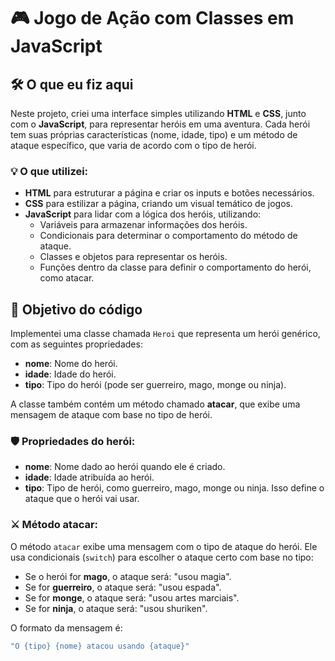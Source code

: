 # 🎮 Jogo de Ação com Classes em JavaScript

## 🛠 O que eu fiz aqui

Neste projeto, criei uma interface simples utilizando **HTML** e **CSS**, junto com o **JavaScript**, para representar heróis em uma aventura. Cada herói tem suas próprias características (nome, idade, tipo) e um método de ataque específico, que varia de acordo com o tipo de herói.

### 💡 O que utilizei:

- **HTML** para estruturar a página e criar os inputs e botões necessários.
- **CSS** para estilizar a página, criando um visual temático de jogos.
- **JavaScript** para lidar com a lógica dos heróis, utilizando:
  - Variáveis para armazenar informações dos heróis.
  - Condicionais para determinar o comportamento do método de ataque.
  - Classes e objetos para representar os heróis.
  - Funções dentro da classe para definir o comportamento do herói, como atacar.

## 🎯 Objetivo do código

Implementei uma classe chamada `Heroi` que representa um herói genérico, com as seguintes propriedades:

- **nome**: Nome do herói.
- **idade**: Idade do herói.
- **tipo**: Tipo do herói (pode ser guerreiro, mago, monge ou ninja).

A classe também contém um método chamado **atacar**, que exibe uma mensagem de ataque com base no tipo de herói.

### 🛡 Propriedades do herói:

- **nome**: Nome dado ao herói quando ele é criado.
- **idade**: Idade atribuída ao herói.
- **tipo**: Tipo de herói, como guerreiro, mago, monge ou ninja. Isso define o ataque que o herói vai usar.

### ⚔️ Método atacar:

O método `atacar` exibe uma mensagem com o tipo de ataque do herói. Ele usa condicionais (`switch`) para escolher o ataque certo com base no tipo:

- Se o herói for **mago**, o ataque será: "usou magia".
- Se for **guerreiro**, o ataque será: "usou espada".
- Se for **monge**, o ataque será: "usou artes marciais".
- Se for **ninja**, o ataque será: "usou shuriken".

O formato da mensagem é:

```javascript
"O {tipo} {nome} atacou usando {ataque}"
